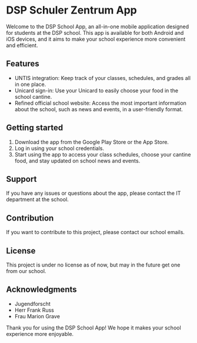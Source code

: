 # DSP Schuler Zentrum App

Welcome to the DSP School App, an all-in-one mobile application designed for students at the DSP school. This app is available for both Android and iOS devices, and it aims to make your school experience more convenient and efficient.

## Features
- UNTIS integration: Keep track of your classes, schedules, and grades all in one place.
- Unicard sign-in: Use your Unicard to easily choose your food in the school cantine.
- Refined official school website: Access the most important information about the school, such as news and events, in a user-friendly format.
## Getting started
1. Download the app from the Google Play Store or the App Store.
2. Log in using your school credentials.
3. Start using the app to access your class schedules, choose your cantine food, and stay updated on school news and events.
## Support
If you have any issues or questions about the app, please contact the IT department at the school.

## Contribution
If you want to contribute to this project, please contact our school emails.

## License
This project is under no license as of now, but may in the future get one from our school.

## Acknowledgments
- Jugendforscht
- Herr Frank Russ
- Frau Marion Grave

Thank you for using the DSP School App! We hope it makes your school experience more enjoyable.



